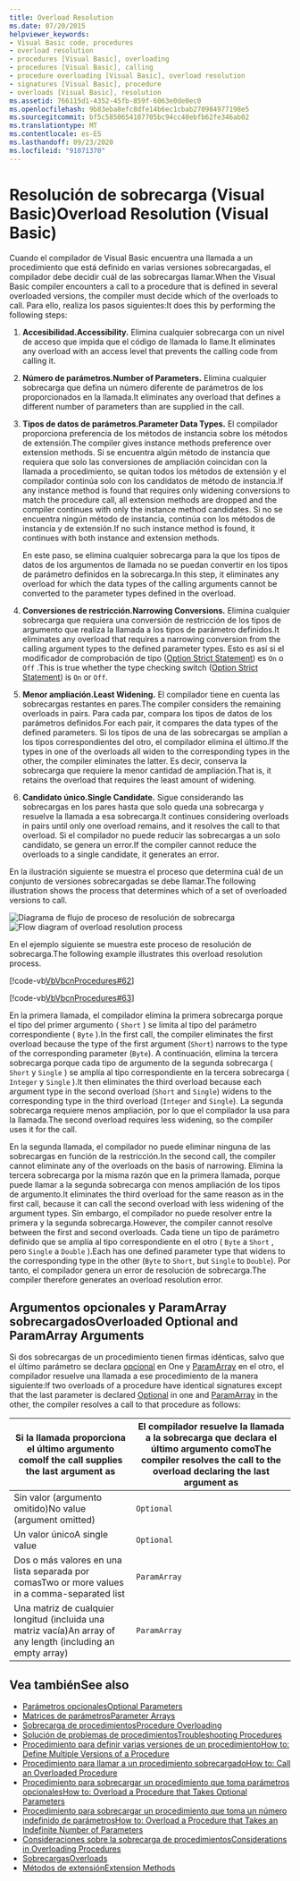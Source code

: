 ```yaml
---
title: Overload Resolution
ms.date: 07/20/2015
helpviewer_keywords:
- Visual Basic code, procedures
- overload resolution
- procedures [Visual Basic], overloading
- procedures [Visual Basic], calling
- procedure overloading [Visual Basic], overload resolution
- signatures [Visual Basic], procedure
- overloads [Visual Basic], resolution
ms.assetid: 766115d1-4352-45fb-859f-6063e0de0ec0
ms.openlocfilehash: 9b83eba8efc8dfe14b6ec1cbab270984977198e5
ms.sourcegitcommit: bf5c5850654187705bc94cc40ebfb62fe346ab02
ms.translationtype: MT
ms.contentlocale: es-ES
ms.lasthandoff: 09/23/2020
ms.locfileid: "91071370"
---
```

# <a name="overload-resolution-visual-basic"></a><span data-ttu-id="29dc2-102">Resolución de sobrecarga (Visual Basic)</span><span class="sxs-lookup"><span data-stu-id="29dc2-102">Overload Resolution (Visual Basic)</span></span>

<span data-ttu-id="29dc2-103">Cuando el compilador de Visual Basic encuentra una llamada a un procedimiento que está definido en varias versiones sobrecargadas, el compilador debe decidir cuál de las sobrecargas llamar.</span><span class="sxs-lookup"><span data-stu-id="29dc2-103">When the Visual Basic compiler encounters a call to a procedure that is defined in several overloaded versions, the compiler must decide which of the overloads to call.</span></span> <span data-ttu-id="29dc2-104">Para ello, realiza los pasos siguientes:</span><span class="sxs-lookup"><span data-stu-id="29dc2-104">It does this by performing the following steps:</span></span>  
  
1. <span data-ttu-id="29dc2-105">**Accesibilidad.**</span><span class="sxs-lookup"><span data-stu-id="29dc2-105">**Accessibility.**</span></span> <span data-ttu-id="29dc2-106">Elimina cualquier sobrecarga con un nivel de acceso que impida que el código de llamada lo llame.</span><span class="sxs-lookup"><span data-stu-id="29dc2-106">It eliminates any overload with an access level that prevents the calling code from calling it.</span></span>  
  
2. <span data-ttu-id="29dc2-107">**Número de parámetros.**</span><span class="sxs-lookup"><span data-stu-id="29dc2-107">**Number of Parameters.**</span></span> <span data-ttu-id="29dc2-108">Elimina cualquier sobrecarga que defina un número diferente de parámetros de los proporcionados en la llamada.</span><span class="sxs-lookup"><span data-stu-id="29dc2-108">It eliminates any overload that defines a different number of parameters than are supplied in the call.</span></span>  
  
3. <span data-ttu-id="29dc2-109">**Tipos de datos de parámetros.**</span><span class="sxs-lookup"><span data-stu-id="29dc2-109">**Parameter Data Types.**</span></span> <span data-ttu-id="29dc2-110">El compilador proporciona preferencia de los métodos de instancia sobre los métodos de extensión.</span><span class="sxs-lookup"><span data-stu-id="29dc2-110">The compiler gives instance methods preference over extension methods.</span></span> <span data-ttu-id="29dc2-111">Si se encuentra algún método de instancia que requiera que solo las conversiones de ampliación coincidan con la llamada a procedimiento, se quitan todos los métodos de extensión y el compilador continúa solo con los candidatos de método de instancia.</span><span class="sxs-lookup"><span data-stu-id="29dc2-111">If any instance method is found that requires only widening conversions to match the procedure call, all extension methods are dropped and the compiler continues with only the instance method candidates.</span></span> <span data-ttu-id="29dc2-112">Si no se encuentra ningún método de instancia, continúa con los métodos de instancia y de extensión.</span><span class="sxs-lookup"><span data-stu-id="29dc2-112">If no such instance method is found, it continues with both instance and extension methods.</span></span>  
  
     <span data-ttu-id="29dc2-113">En este paso, se elimina cualquier sobrecarga para la que los tipos de datos de los argumentos de llamada no se puedan convertir en los tipos de parámetro definidos en la sobrecarga.</span><span class="sxs-lookup"><span data-stu-id="29dc2-113">In this step, it eliminates any overload for which the data types of the calling arguments cannot be converted to the parameter types defined in the overload.</span></span>  
  
4. <span data-ttu-id="29dc2-114">**Conversiones de restricción.**</span><span class="sxs-lookup"><span data-stu-id="29dc2-114">**Narrowing Conversions.**</span></span> <span data-ttu-id="29dc2-115">Elimina cualquier sobrecarga que requiera una conversión de restricción de los tipos de argumento que realiza la llamada a los tipos de parámetro definidos.</span><span class="sxs-lookup"><span data-stu-id="29dc2-115">It eliminates any overload that requires a narrowing conversion from the calling argument types to the defined parameter types.</span></span> <span data-ttu-id="29dc2-116">Esto es así si el modificador de comprobación de tipo ([Option Strict Statement](../../../language-reference/statements/option-strict-statement.md)) es `On` o `Off` .</span><span class="sxs-lookup"><span data-stu-id="29dc2-116">This is true whether the type checking switch ([Option Strict Statement](../../../language-reference/statements/option-strict-statement.md)) is `On` or `Off`.</span></span>  
  
5. <span data-ttu-id="29dc2-117">**Menor ampliación.**</span><span class="sxs-lookup"><span data-stu-id="29dc2-117">**Least Widening.**</span></span> <span data-ttu-id="29dc2-118">El compilador tiene en cuenta las sobrecargas restantes en pares.</span><span class="sxs-lookup"><span data-stu-id="29dc2-118">The compiler considers the remaining overloads in pairs.</span></span> <span data-ttu-id="29dc2-119">Para cada par, compara los tipos de datos de los parámetros definidos.</span><span class="sxs-lookup"><span data-stu-id="29dc2-119">For each pair, it compares the data types of the defined parameters.</span></span> <span data-ttu-id="29dc2-120">Si los tipos de una de las sobrecargas se amplían a los tipos correspondientes del otro, el compilador elimina el último.</span><span class="sxs-lookup"><span data-stu-id="29dc2-120">If the types in one of the overloads all widen to the corresponding types in the other, the compiler eliminates the latter.</span></span> <span data-ttu-id="29dc2-121">Es decir, conserva la sobrecarga que requiere la menor cantidad de ampliación.</span><span class="sxs-lookup"><span data-stu-id="29dc2-121">That is, it retains the overload that requires the least amount of widening.</span></span>  
  
6. <span data-ttu-id="29dc2-122">**Candidato único.**</span><span class="sxs-lookup"><span data-stu-id="29dc2-122">**Single Candidate.**</span></span> <span data-ttu-id="29dc2-123">Sigue considerando las sobrecargas en los pares hasta que solo queda una sobrecarga y resuelve la llamada a esa sobrecarga.</span><span class="sxs-lookup"><span data-stu-id="29dc2-123">It continues considering overloads in pairs until only one overload remains, and it resolves the call to that overload.</span></span> <span data-ttu-id="29dc2-124">Si el compilador no puede reducir las sobrecargas a un solo candidato, se genera un error.</span><span class="sxs-lookup"><span data-stu-id="29dc2-124">If the compiler cannot reduce the overloads to a single candidate, it generates an error.</span></span>  
  
 <span data-ttu-id="29dc2-125">En la ilustración siguiente se muestra el proceso que determina cuál de un conjunto de versiones sobrecargadas se debe llamar.</span><span class="sxs-lookup"><span data-stu-id="29dc2-125">The following illustration shows the process that determines which of a set of overloaded versions to call.</span></span>  
  
 <span data-ttu-id="29dc2-126">![Diagrama de flujo de proceso de resolución de sobrecarga](./media/overload-resolution/determine-overloaded-version.gif "Resolver entre versiones sobrecargadas")</span><span class="sxs-lookup"><span data-stu-id="29dc2-126">![Flow diagram of overload resolution process](./media/overload-resolution/determine-overloaded-version.gif "Resolving among overloaded versions")</span></span>
  
 <span data-ttu-id="29dc2-127">En el ejemplo siguiente se muestra este proceso de resolución de sobrecarga.</span><span class="sxs-lookup"><span data-stu-id="29dc2-127">The following example illustrates this overload resolution process.</span></span>  
  
 [!code-vb[VbVbcnProcedures#62](~/samples/snippets/visualbasic/VS_Snippets_VBCSharp/VbVbcnProcedures/VB/Class1.vb#62)]  
  
 [!code-vb[VbVbcnProcedures#63](~/samples/snippets/visualbasic/VS_Snippets_VBCSharp/VbVbcnProcedures/VB/Class1.vb#63)]  
  
 <span data-ttu-id="29dc2-128">En la primera llamada, el compilador elimina la primera sobrecarga porque el tipo del primer argumento ( `Short` ) se limita al tipo del parámetro correspondiente ( `Byte` ).</span><span class="sxs-lookup"><span data-stu-id="29dc2-128">In the first call, the compiler eliminates the first overload because the type of the first argument (`Short`) narrows to the type of the corresponding parameter (`Byte`).</span></span> <span data-ttu-id="29dc2-129">A continuación, elimina la tercera sobrecarga porque cada tipo de argumento de la segunda sobrecarga ( `Short` y `Single` ) se amplía al tipo correspondiente en la tercera sobrecarga ( `Integer` y `Single` ).</span><span class="sxs-lookup"><span data-stu-id="29dc2-129">It then eliminates the third overload because each argument type in the second overload (`Short` and `Single`) widens to the corresponding type in the third overload (`Integer` and `Single`).</span></span> <span data-ttu-id="29dc2-130">La segunda sobrecarga requiere menos ampliación, por lo que el compilador la usa para la llamada.</span><span class="sxs-lookup"><span data-stu-id="29dc2-130">The second overload requires less widening, so the compiler uses it for the call.</span></span>  
  
 <span data-ttu-id="29dc2-131">En la segunda llamada, el compilador no puede eliminar ninguna de las sobrecargas en función de la restricción.</span><span class="sxs-lookup"><span data-stu-id="29dc2-131">In the second call, the compiler cannot eliminate any of the overloads on the basis of narrowing.</span></span> <span data-ttu-id="29dc2-132">Elimina la tercera sobrecarga por la misma razón que en la primera llamada, porque puede llamar a la segunda sobrecarga con menos ampliación de los tipos de argumento.</span><span class="sxs-lookup"><span data-stu-id="29dc2-132">It eliminates the third overload for the same reason as in the first call, because it can call the second overload with less widening of the argument types.</span></span> <span data-ttu-id="29dc2-133">Sin embargo, el compilador no puede resolver entre la primera y la segunda sobrecarga.</span><span class="sxs-lookup"><span data-stu-id="29dc2-133">However, the compiler cannot resolve between the first and second overloads.</span></span> <span data-ttu-id="29dc2-134">Cada tiene un tipo de parámetro definido que se amplía al tipo correspondiente en el otro ( `Byte` a `Short` , pero `Single` a `Double` ).</span><span class="sxs-lookup"><span data-stu-id="29dc2-134">Each has one defined parameter type that widens to the corresponding type in the other (`Byte` to `Short`, but `Single` to `Double`).</span></span> <span data-ttu-id="29dc2-135">Por tanto, el compilador genera un error de resolución de sobrecarga.</span><span class="sxs-lookup"><span data-stu-id="29dc2-135">The compiler therefore generates an overload resolution error.</span></span>  
  
## <a name="overloaded-optional-and-paramarray-arguments"></a><span data-ttu-id="29dc2-136">Argumentos opcionales y ParamArray sobrecargados</span><span class="sxs-lookup"><span data-stu-id="29dc2-136">Overloaded Optional and ParamArray Arguments</span></span>  

 <span data-ttu-id="29dc2-137">Si dos sobrecargas de un procedimiento tienen firmas idénticas, salvo que el último parámetro se declara [opcional](../../../language-reference/modifiers/optional.md) en One y [ParamArray](../../../language-reference/modifiers/paramarray.md) en el otro, el compilador resuelve una llamada a ese procedimiento de la manera siguiente:</span><span class="sxs-lookup"><span data-stu-id="29dc2-137">If two overloads of a procedure have identical signatures except that the last parameter is declared [Optional](../../../language-reference/modifiers/optional.md) in one and [ParamArray](../../../language-reference/modifiers/paramarray.md) in the other, the compiler resolves a call to that procedure as follows:</span></span>  
  
|<span data-ttu-id="29dc2-138">Si la llamada proporciona el último argumento como</span><span class="sxs-lookup"><span data-stu-id="29dc2-138">If the call supplies the last argument as</span></span>|<span data-ttu-id="29dc2-139">El compilador resuelve la llamada a la sobrecarga que declara el último argumento como</span><span class="sxs-lookup"><span data-stu-id="29dc2-139">The compiler resolves the call to the overload declaring the last argument as</span></span>|  
|---|---|  
|<span data-ttu-id="29dc2-140">Sin valor (argumento omitido)</span><span class="sxs-lookup"><span data-stu-id="29dc2-140">No value (argument omitted)</span></span>|`Optional`|  
|<span data-ttu-id="29dc2-141">Un valor único</span><span class="sxs-lookup"><span data-stu-id="29dc2-141">A single value</span></span>|`Optional`|  
|<span data-ttu-id="29dc2-142">Dos o más valores en una lista separada por comas</span><span class="sxs-lookup"><span data-stu-id="29dc2-142">Two or more values in a comma-separated list</span></span>|`ParamArray`|  
|<span data-ttu-id="29dc2-143">Una matriz de cualquier longitud (incluida una matriz vacía)</span><span class="sxs-lookup"><span data-stu-id="29dc2-143">An array of any length (including an empty array)</span></span>|`ParamArray`|  
  
## <a name="see-also"></a><span data-ttu-id="29dc2-144">Vea también</span><span class="sxs-lookup"><span data-stu-id="29dc2-144">See also</span></span>

- [<span data-ttu-id="29dc2-145">Parámetros opcionales</span><span class="sxs-lookup"><span data-stu-id="29dc2-145">Optional Parameters</span></span>](./optional-parameters.md)
- [<span data-ttu-id="29dc2-146">Matrices de parámetros</span><span class="sxs-lookup"><span data-stu-id="29dc2-146">Parameter Arrays</span></span>](./parameter-arrays.md)
- [<span data-ttu-id="29dc2-147">Sobrecarga de procedimientos</span><span class="sxs-lookup"><span data-stu-id="29dc2-147">Procedure Overloading</span></span>](./procedure-overloading.md)
- [<span data-ttu-id="29dc2-148">Solución de problemas de procedimientos</span><span class="sxs-lookup"><span data-stu-id="29dc2-148">Troubleshooting Procedures</span></span>](./troubleshooting-procedures.md)
- [<span data-ttu-id="29dc2-149">Procedimiento para definir varias versiones de un procedimiento</span><span class="sxs-lookup"><span data-stu-id="29dc2-149">How to: Define Multiple Versions of a Procedure</span></span>](./how-to-define-multiple-versions-of-a-procedure.md)
- [<span data-ttu-id="29dc2-150">Procedimiento para llamar a un procedimiento sobrecargado</span><span class="sxs-lookup"><span data-stu-id="29dc2-150">How to: Call an Overloaded Procedure</span></span>](./how-to-call-an-overloaded-procedure.md)
- [<span data-ttu-id="29dc2-151">Procedimiento para sobrecargar un procedimiento que toma parámetros opcionales</span><span class="sxs-lookup"><span data-stu-id="29dc2-151">How to: Overload a Procedure that Takes Optional Parameters</span></span>](./how-to-overload-a-procedure-that-takes-optional-parameters.md)
- [<span data-ttu-id="29dc2-152">Procedimiento para sobrecargar un procedimiento que toma un número indefinido de parámetros</span><span class="sxs-lookup"><span data-stu-id="29dc2-152">How to: Overload a Procedure that Takes an Indefinite Number of Parameters</span></span>](./how-to-overload-a-procedure-that-takes-an-indefinite-number-of-parameters.md)
- [<span data-ttu-id="29dc2-153">Consideraciones sobre la sobrecarga de procedimientos</span><span class="sxs-lookup"><span data-stu-id="29dc2-153">Considerations in Overloading Procedures</span></span>](./considerations-in-overloading-procedures.md)
- [<span data-ttu-id="29dc2-154">Sobrecargas</span><span class="sxs-lookup"><span data-stu-id="29dc2-154">Overloads</span></span>](../../../language-reference/modifiers/overloads.md)
- [<span data-ttu-id="29dc2-155">Métodos de extensión</span><span class="sxs-lookup"><span data-stu-id="29dc2-155">Extension Methods</span></span>](./extension-methods.md)
